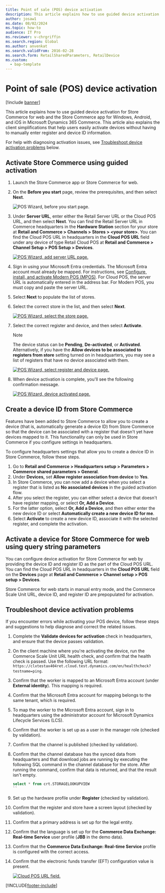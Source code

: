 ```yaml
---
title: Point of sale (POS) device activation
description: This article explains how to use guided device activation for Store Commerce for web and the Store Commerce app for Windows, Android, and iOS in Microsoft Dynamics 365 Commerce.
author: josaw1
ms.date: 08/02/2024
ms.topic: how-to
audience: IT Pro
ms.reviewer: v-chrgriffin
ms.search.region: Global
ms.author: anvenkat
ms.search.validFrom: 2016-02-28
ms.search.form: RetailSharedParameters, RetailDevice
ms.custom: 
  - bap-template
---
```


# Point of sale (POS) device activation

[!include [banner](../includes/banner.md)]

This article explains how to use guided device activation for Store Commerce for web and the Store Commerce app for Windows, Android, and iOS in Microsoft Dynamics 365 Commerce. This article also explains the client simplifications that help users easily activate devices without having to manually enter register and device ID information. 

For help with diagnosing activation issues, see [Troubleshoot device activation problems](#troubleshoot-device-activation-problems) below. 

## Activate Store Commerce using guided activation

1. Launch the Store Commerce app or Store Commerce for web.
1. On the **Before you start** page, review the prerequisites, and then select **Next**.

    ![POS Wizard, before you start page.](media/p24.png)

1. Under **Server URL**, enter either the Retail Server URL or the Cloud POS URL, and then select **Next**. You can find the Retail Server URL in Commerce headquarters in the **Hardware Station** section for your store at **Retail and Commerce \> Channels \> Stores \> \<your store\>**. You can find the Cloud POS URL in headquarters in the **Cloud POS URL** field under any device of type Retail Cloud POS at **Retail and Commerce \> Channel Setup \> POS Setup \> Devices**.

    [![POS Wizard, add server URL page.](./media/p18.png)](./media/p18.png)

1. Sign in using your Microsoft Entra credentials. The Microsoft Entra account must already be mapped. For instructions, see [Configure, install, and activate Modern POS (MPOS)](../retail-modern-pos-device-activation.md). For Cloud POS, the server URL is automatically entered in the address bar. For Modern POS, you must copy and paste the server URL.
1. Select **Next** to populate the list of stores.
1. Select the correct store in the list, and then select **Next**.

    [![POS Wizard, select the store page.](./media/p20.png)](./media/p20.png)

1. Select the correct register and device, and then select **Activate**. 

    > [!NOTE]
    > The device status can be **Pending**, **De-activated**, or **Activated**. Alternatively, if you have the **Allow devices to be associated to registers from store** setting turned on in headquarters, you may see a list of registers that have no device associated with them. 

    [![POS Wizard, select register and device page.](./media/p22.png)](./media/p22.png)

1. When device activation is complete, you'll see the following confirmation message.  

    [![POS Wizard, device activated page.](./media/p23.png)](./media/p23.png)

## Create a device ID from Store Commerce

Features have been added to Store Commerce to allow you to create a device (that is, automatically generate a device ID) from Store Commerce so that the device can be associated with a register that doesn't yet have devices mapped to it. This functionality can only be used in Store Commerce if you configure settings in headquarters.

To configure headquarters settings that allow you to create a device ID in Store Commerce, follow these steps.

1. Go to **Retail and Commerce \> Headquarters setup \> Parameters \> Commerce shared parameters \> General**.
1. Under **Devices,** set **Allow register association from device** to **Yes**.
1. In Store Commerce, you can now add a device when you select a register that is listed as **No associated devices** in the guided activation flow.
1. After you select the register, you can either select a device that doesn't have register mapping, or select **Or, Add a Device**.
1. For the latter option, select **Or, Add a Device**, and then either enter the new device ID or select **Automatically create a new device ID for me**.
1. Select **Activate** to create a new device ID, associate it with the selected register, and complete the activation.

## Activate a device for Store Commerce for web using query string parameters

You can configure device activation for Store Commerce for web by providing the device ID and register ID as the part of the Cloud POS URL. You can find the Cloud POS URL in headquarters in the **Cloud POS URL** field on the **Devices** page at **Retail and Commerce \> Channel setup \> POS setup \> Devices**. 

Store Commerce for web starts in manual entry mode, and the Commerce Scale Unit URL, device ID, and register ID are prepopulated for activation.

## Troubleshoot device activation problems

If you encounter errors while activating your POS device, follow these steps and suggestions to help diagnose and correct the related issues.

1. Complete the **Validate devices for activation** check in headquarters, and ensure that the device passes validation.
1. On the client machine where you're activating the device, run the Commerce Scale Unit URL health check, and confirm that the health check is passed. Use the following URL format: `https://clxtestax404ret.cloud.test.dynamics.com/en/healthcheck?testname=ping`.
1. Confirm that the worker is mapped to an Microsoft Entra account (under **External identity**). This mapping is required.
1. Confirm that the Microsoft Entra account for mapping belongs to the same tenant, which is required.
1. To map the worker to the Microsoft Entra account, sign in to headquarters using the administrator account for Microsoft Dynamics Lifecycle Services (LCS).
1. Confirm that the worker is set up as a user in the manager role (checked by validation).
1. Confirm that the channel is published (checked by validation).
1. Confirm that the channel database has the synced data from headquarters and that download jobs are running by executing the following SQL command in the channel database for the store. After running the command, confirm that data is returned, and that the result isn't empty.

   ```sql
   select * from crt.STORAGELOOKUPVIEW
   ``

1. Set up the hardware profile under **Register** (checked by validation).
1. Confirm that the register and store have a screen layout (checked by validation).
1. Confirm that a primary address is set up for the legal entity.
1. Confirm that the language is set up for the **Commerce Data Exchange: Real-time Service** user profile (**JBB** in the demo data).
1. Confirm that the **Commerce Data Exchange: Real-time Service** profile is configured with the correct access.
1. Confirm that the electronic funds transfer (EFT) configuration value is present.

    [![Cloud POS URL field.](./media/p15_11_16.png)](./media/p15_11_16.png)


[!INCLUDE[footer-include](../../includes/footer-banner.md)]
